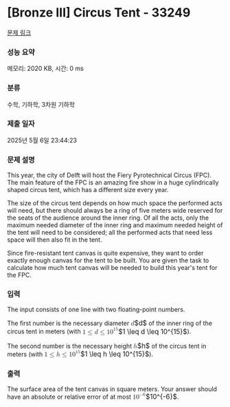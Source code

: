 # [Bronze III] Circus Tent - 33249 

[문제 링크](https://www.acmicpc.net/problem/33249) 

### 성능 요약

메모리: 2020 KB, 시간: 0 ms

### 분류

수학, 기하학, 3차원 기하학

### 제출 일자

2025년 5월 6일 23:44:23

### 문제 설명

<p>This year, the city of Delft will host the Fiery Pyrotechnical Circus (FPC). The main feature of the FPC is an amazing fire show in a huge cylindrically shaped circus tent, which has a different size every year.</p>

<p>The size of the circus tent depends on how much space the performed acts will need, but there should always be a ring of five meters wide reserved for the seats of the audience around the inner ring. Of all the acts, only the maximum needed diameter of the inner ring and maximum needed height of the tent will need to be considered; all the performed acts that need less space will then also fit in the tent.</p>

<p>Since fire-resistant tent canvas is quite expensive, they want to order exactly enough canvas for the tent to be built. You are given the task to calculate how much tent canvas will be needed to build this year's tent for the FPC.</p>

### 입력 

 <p>The input consists of one line with two floating-point numbers.</p>

<p>The first number is the necessary diameter <mjx-container class="MathJax" jax="CHTML" style="font-size: 110.3%; position: relative;"><mjx-math class="MJX-TEX" aria-hidden="true"><mjx-mi class="mjx-i"><mjx-c class="mjx-c1D451 TEX-I"></mjx-c></mjx-mi></mjx-math><mjx-assistive-mml unselectable="on" display="inline"><math xmlns="http://www.w3.org/1998/Math/MathML"><mi>d</mi></math></mjx-assistive-mml><span aria-hidden="true" class="no-mathjax mjx-copytext">$d$</span></mjx-container> of the inner ring of the circus tent in meters (with <mjx-container class="MathJax" jax="CHTML" style="font-size: 110.3%; position: relative;"><mjx-math class="MJX-TEX" aria-hidden="true"><mjx-mn class="mjx-n"><mjx-c class="mjx-c31"></mjx-c></mjx-mn><mjx-mo class="mjx-n" space="4"><mjx-c class="mjx-c2264"></mjx-c></mjx-mo><mjx-mi class="mjx-i" space="4"><mjx-c class="mjx-c1D451 TEX-I"></mjx-c></mjx-mi><mjx-mo class="mjx-n" space="4"><mjx-c class="mjx-c2264"></mjx-c></mjx-mo><mjx-msup space="4"><mjx-mn class="mjx-n"><mjx-c class="mjx-c31"></mjx-c><mjx-c class="mjx-c30"></mjx-c></mjx-mn><mjx-script style="vertical-align: 0.393em;"><mjx-texatom size="s" texclass="ORD"><mjx-mn class="mjx-n"><mjx-c class="mjx-c31"></mjx-c><mjx-c class="mjx-c35"></mjx-c></mjx-mn></mjx-texatom></mjx-script></mjx-msup></mjx-math><mjx-assistive-mml unselectable="on" display="inline"><math xmlns="http://www.w3.org/1998/Math/MathML"><mn>1</mn><mo>≤</mo><mi>d</mi><mo>≤</mo><msup><mn>10</mn><mrow data-mjx-texclass="ORD"><mn>15</mn></mrow></msup></math></mjx-assistive-mml><span aria-hidden="true" class="no-mathjax mjx-copytext">$1 \leq d \leq 10^{15}$</span></mjx-container>).</p>

<p>The second number is the necessary height <mjx-container class="MathJax" jax="CHTML" style="font-size: 110.3%; position: relative;"><mjx-math class="MJX-TEX" aria-hidden="true"><mjx-mi class="mjx-i"><mjx-c class="mjx-c210E TEX-I"></mjx-c></mjx-mi></mjx-math><mjx-assistive-mml unselectable="on" display="inline"><math xmlns="http://www.w3.org/1998/Math/MathML"><mi>h</mi></math></mjx-assistive-mml><span aria-hidden="true" class="no-mathjax mjx-copytext">$h$</span></mjx-container> of the circus tent in meters (with <mjx-container class="MathJax" jax="CHTML" style="font-size: 110.3%; position: relative;"><mjx-math class="MJX-TEX" aria-hidden="true"><mjx-mn class="mjx-n"><mjx-c class="mjx-c31"></mjx-c></mjx-mn><mjx-mo class="mjx-n" space="4"><mjx-c class="mjx-c2264"></mjx-c></mjx-mo><mjx-mi class="mjx-i" space="4"><mjx-c class="mjx-c210E TEX-I"></mjx-c></mjx-mi><mjx-mo class="mjx-n" space="4"><mjx-c class="mjx-c2264"></mjx-c></mjx-mo><mjx-msup space="4"><mjx-mn class="mjx-n"><mjx-c class="mjx-c31"></mjx-c><mjx-c class="mjx-c30"></mjx-c></mjx-mn><mjx-script style="vertical-align: 0.393em;"><mjx-texatom size="s" texclass="ORD"><mjx-mn class="mjx-n"><mjx-c class="mjx-c31"></mjx-c><mjx-c class="mjx-c35"></mjx-c></mjx-mn></mjx-texatom></mjx-script></mjx-msup></mjx-math><mjx-assistive-mml unselectable="on" display="inline"><math xmlns="http://www.w3.org/1998/Math/MathML"><mn>1</mn><mo>≤</mo><mi>h</mi><mo>≤</mo><msup><mn>10</mn><mrow data-mjx-texclass="ORD"><mn>15</mn></mrow></msup></math></mjx-assistive-mml><span aria-hidden="true" class="no-mathjax mjx-copytext">$1 \leq h \leq 10^{15}$</span></mjx-container>).</p>

### 출력 

 <p>The surface area of the tent canvas in square meters. Your answer should have an absolute or relative error of at most <mjx-container class="MathJax" jax="CHTML" style="font-size: 110.3%; position: relative;"><mjx-math class="MJX-TEX" aria-hidden="true"><mjx-msup><mjx-mn class="mjx-n"><mjx-c class="mjx-c31"></mjx-c><mjx-c class="mjx-c30"></mjx-c></mjx-mn><mjx-script style="vertical-align: 0.393em;"><mjx-texatom size="s" texclass="ORD"><mjx-mo class="mjx-n"><mjx-c class="mjx-c2212"></mjx-c></mjx-mo><mjx-mn class="mjx-n"><mjx-c class="mjx-c36"></mjx-c></mjx-mn></mjx-texatom></mjx-script></mjx-msup></mjx-math><mjx-assistive-mml unselectable="on" display="inline"><math xmlns="http://www.w3.org/1998/Math/MathML"><msup><mn>10</mn><mrow data-mjx-texclass="ORD"><mo>−</mo><mn>6</mn></mrow></msup></math></mjx-assistive-mml><span aria-hidden="true" class="no-mathjax mjx-copytext">$10^{-6}$</span></mjx-container>.</p>

